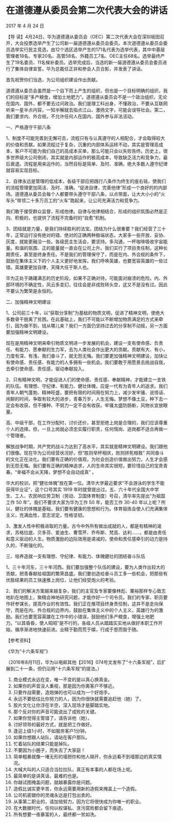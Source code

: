 # 在道德遵从委员会第二次代表大会的讲话

2017 年 4 月 24 日

【导 读】4月24日，华为道德遵从委员会（OEC）第二次代表大会在深圳坂田召开，大会投票选举产生了公司新一届道德遵从委员会委员。本次道德遵从委员会委员选举实行民主竞选，由12个选区选举产生的171名代表为选举代表，其中中基层管理者18名、专家20名、高管58名、外籍员工7名、OEC主任68名。选举最终产生了19名委员、11名候补委员。选举完成后，当选的新一届道德遵从委员会委员进行了集体自律宣誓。华为总裁任正非和参会人员合影，并发表了讲话。

首先祝贺你们当选，为公司组织建设作出贡献。

道德遵从委员会虽然是一个自下而上产生的组织，但也是一个目标明确的组织，我们的目标是“多产粮食，增加土地肥力”。道德遵从委员会不是一个政治组织，无论在国内、国外，都不要去过问政治。我们是理工科出身，不懂政治，不要从互联网听来一星半点内容，一知半解就去指点江山、激扬文字，可能会误导社会。第二，我们要求内、外合规，不允许任何人在国内、国外参与非法活动。

一、严格遵守干部八条

1、制度不可能完善到无懈可击，流程只有与认真遵守的人相配合，才会取得较大的价值和贡献。如果流程过于复杂，沉重的内部体系运转不动，其实是管理高成本，客户不可能为我们自己的高成本买单，那么可能只会以失败告终。历史上，很多世界级大公司倒闭，其实就是内部运作的极高成本，导致缺乏活力和竞争力，最后衰退。流程是用来运作的，当然目标是简单、及时、准确，绝大多数人遵守纪律就容易实现目标。

2、自律永远是管理的低成本，各级干部应把践行八条作为终生的座右铭，使我们的流程管理更加简洁、及时、准确。“促进自律，完善他律”形成一个良好的的内部场。道德遵从委员会每个人都要带头遵守干部八条，以点带面，让大大小小的“火车头”带领二十多万员工的“火车”跑起来，让公司充满活力和竞争力。

我们敢于接受群众监督，形成他律。自律与他律相结合，形成的组织氛围必然是正向、积极的，也提供了流程不完备时的“自愈”机制。

3、团结就是力量，是我们持续胜利的法宝。团结为什么很重要？我们经营了三十年，正常运行没有绝对的错、绝对的正确两种极端状态，大家多一些开放、妥协、灰度，就能更融洽一些。各级民主生活会，要坚持。多沟通，一杯咖啡吸收宇宙能量。和谐的氛围、正的能量就一直会在公司上升。我们实行了项目责任制，这种长期责任，甚至是终身责任。不是我们的管理保守了，而是在内、外合规的条件下，鼓励在集体主义下的个人主义更好地发挥。我们呼唤英雄，也要宽容英雄的一些过错。英雄要更加自律，天降大任于斯人也。

华为正处于踌躇满志的历史阶段，如果不正确对待，可能面对崩溃的危险。内、外部环境的不确定性，风云多变幻，往往会是非成败转头空，这又不是没有过。因此不要认为繁荣是永恒的。

二、加强精神文明建设

1、公司前三十年，以“获取分享制”为基础的物质文明，促进了精神文明，使绝大多数骨干脱离了贫困。在此基础上，我们不可能以不断增加物质满足的方式来牵引，因为做不到，钱从哪儿来？我们一方面仍坚持过去的分享制不动摇，另一方面要加强精神文明建设。

现在是用精神文明来牵引物质文明进一步发展的机会，建设一支有使命感、负责任、有能力、愿奉献的生力军，去为人类社会作出更大的贡献。贡献有大、有小，力度有深、有浅，我们奋斗了，就无怨无悔。我们要更加强精神文明建设，加快让有使命感、责任感、有能力的人多拥有一些机会。我们要敢于用愿景去挑战自我，去牵引使命感、责任感，驱动奉献投入。

2、只有精神文明，才能促进人们的使命感、责任感、奉献精神，才能建立一支铁的队伍。有理想、守纪律、有能力、健壮体魄，应是一代有为青年人的追求。我们青年人朝气蓬勃、精神旺盛，要把有限的时间用在努力上，减少发牢骚、说怪话、闲聊的时间，争取有较大的进步，青春万岁，人生无悔。梦想不像土豆，种下去一定会有收获，但不播种、不努力一定不会有收获。牢骚太盛防肠断，风物长宜放眼量。

高、中级干部，在工作分配时，讨价还价，甚至拒绝上岗是合理的，我们应该尊重个人的选择。但，一旦上岗就必须忠实履行职责，任何惰岗、逃岗都不适合再做一个管理者。

解放战争时期，共产党的战斗力达到了高水平，其实就是精神文明建设。我们跟他们很像。现在华为公司经营状况好，但“胜则举杯相庆，败则拼死相救” 共同奋斗的文化正在淡化。我们要有正确的价值观，为社会创造价值做出努力，人生才会感到无怨无悔。我们要有正确的精神追求，人的生命其实很短，要珍惜自己的宝贵青春。“幸福不会从天降，梦想不会自动成真” 。

华大的校训，把“健壮体魄”放在第一位。清华大学最近要求“不会游泳的学生不能获得毕业证”，这个口号其实 1919 年时就曾提出过。五、六十年代全国大中学生、工人、农民响应劳卫制（劳动、卫国体育制度）号召，清华率先提出“为祖国工作 50 年”。我们不要求大家为华为工作 50 年，能否工作 30-40 年以上呢？所以，健壮的体魄是基础，我们要有健康的思想和行为。体育锻炼会使人们充满集体主义，充满血性，意志坚定，性格坚韧。

3、激发人性中积极进取的力量。古今中外所有做出成就的人，都是有精神的渴求，苏格拉底、贝多芬、爱迪生、曹雪芹、乔布斯、梵高、达利……，都是由责任和意义驱动的人生。物质激励的边际效用是递减的，使命和责任感牵引的动力是持久的，不断强化的。

三、培养造就一支有理想、守纪律、有能力、体魄健壮的团结奋斗队伍

1、三十年河东，三十年河西。我们要加强整个队伍的建设，要为人类作出较大的贡献，把青春献给祖国的繁荣昌盛。我们要创造给奋斗员工多一些机会，把那些有优胜结果的员工快速推上岗位，让他们经受炮火的考验。

2、我们的解决方案越来越复杂，我们的主官及专家要像林彪、粟裕那样专心致志地趴在地图上，聚精会神地研究问题，才能作好一个司令员。我们的专家、职员要作好参谋长，提高作业的有效性。我们正在推项目终身责任制，这并不是走向保守，而是在内、外合规的边界内，鼓励在集体主义中的个人主义，英雄行为的激励。我们也要宽容英雄在工作中的小错误，鼓励他们多产粮食，增强土地肥力。“以其昏昏，使人昭昭”是不行的，各级人员从踏踏实实地从做好本职工作开始，循序渐进地快速前进。业精于勤而荒于嬉，行成于思而毁于随。

【参考资料】

《华为“十六条军规”》

（2016年8月11日，华为以电邮其他【2016】074号文发布了“十六条军规”，后扩展到二十一条，但仍沿用“十六条军规“的提法。）

1. 商业模式永远在变，唯一不变的是以真心换真金。
2. 如果你的声音没人重视，那是因为你离客户不够近。
3. 只要作战需要，造炮弹的也可以成为一个好炮手。
4. 永远不要低估比你努力的人，因为你很快就需要追赶他（她）了。
5. 胶片文化让你浮在半空，深入现场才是脚踏实地。
6. 那个反对你的声音可能说出了成败的关键。
7. 如果你觉得主管错了，请告诉他（她）。
8. 讨好领导的最好方式，就是把工作做好。
9. 逢迎上级1小时，不如服务客户1分钟。
10. 如果你想跟人站队，请站在客户那队。
11. 忙着站队的结果只能是掉队。
12. 不要因为小圈子，而失去了大家庭！
13. 简单粗暴就像一堵无形的墙把你和他人隔开，你永远看不到墙那边的真实情况。
14. 大喊大叫的人只适合当拉拉队，真正有本事的人都在场上呢。
15. 最简单的是讲真话，最难的也是。
16. 你越试图掩盖问题，就越暴露你是问题。
17. 造假比诚实更辛苦，你永远需要用新的造假来掩盖上一个造假。
18. 公司机密跟你的灵魂永远是打包出卖的。
19. 从事第二职业的，请加倍努力，因为它将很快成为你唯一的职业。
20. 在大数据时代，任何以权谋私、贪污腐败都会留下痕迹。
21. 所有想要一夜暴富的人，最终都一贫如洗。

